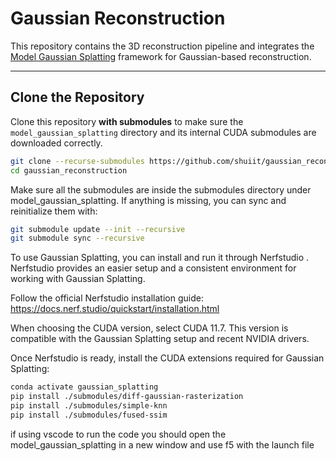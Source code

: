 # Gaussian Reconstruction

This repository contains the 3D reconstruction pipeline and integrates the [Model Gaussian Splatting](https://github.com/shuiit/model_gaussian_splatting) framework for Gaussian-based reconstruction.

---

## Clone the Repository

Clone this repository **with submodules** to make sure the `model_gaussian_splatting` directory and its internal CUDA submodules are downloaded correctly.

```bash
git clone --recurse-submodules https://github.com/shuiit/gaussian_reconstruction.git
cd gaussian_reconstruction
```

Make sure all the submodules are inside the submodules directory under model_gaussian_splatting.
If anything is missing, you can sync and reinitialize them with:

```bash
git submodule update --init --recursive
git submodule sync --recursive
```
To use Gaussian Splatting, you can install and run it through Nerfstudio
.
Nerfstudio provides an easier setup and a consistent environment for working with Gaussian Splatting.

Follow the official Nerfstudio installation guide:
https://docs.nerf.studio/quickstart/installation.html

When choosing the CUDA version, select CUDA 11.7.
This version is compatible with the Gaussian Splatting setup and recent NVIDIA drivers.


Once Nerfstudio is ready, install the CUDA extensions required for Gaussian Splatting:

```bash
conda activate gaussian_splatting
pip install ./submodules/diff-gaussian-rasterization
pip install ./submodules/simple-knn
pip install ./submodules/fused-ssim
```

if using vscode to run the code you should open the model_gaussian_splatting in a new window and use f5 with the launch file
